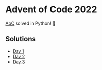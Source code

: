 # Advent of Code 2022

[AoC](https://adventofcode.com/2022) solved in Python! :snake:

## Solutions
- [Day 1](https://github.com/Accieo/aoc-2022/blob/master/main/day01.py)
- [Day 2](https://github.com/Accieo/aoc-2022/blob/master/main/day02.py)
- [Day 3](https://github.com/Accieo/aoc-2022/blob/master/main/day03.py)
